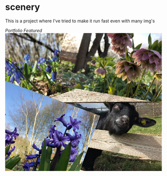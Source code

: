 # scenery
This is a project where I've tried to make it run fast even with many img's

_Portfolio_ _Featured_
![Thumbnail for my project, Scenery, consisting of a collab of different images](https://github.com/JHErholt/scenery/blob/main/scenery_thumbnail.webp?raw=true)
